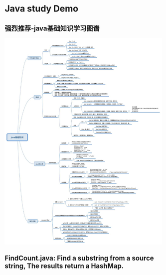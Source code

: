 # Java study Demo
## 强烈推荐-java基础知识学习图谱

![image](https://raw.githubusercontent.com/cody-gao/java_study_demo/master/src/main/resources/java-study-base.jpg)

## FindCount.java: Find a substring from a source string, The results return a HashMap.
